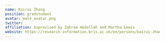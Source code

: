 ```yaml
---
name: Kairui Zhang
position: gradstudent 
avatar: male_avatar.png
twitter: 
affiliation: Suprevised by Zahraa Abdallah and Martha Lewis
website: https://research-information.bris.ac.uk/en/persons/kairui-zhang
---
```

